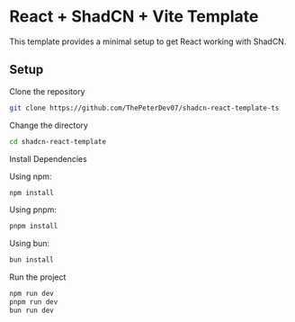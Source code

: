 # React + ShadCN + Vite Template

This template provides a minimal setup to get React working with ShadCN.

## Setup

Clone the repository

```bash
git clone https://github.com/ThePeterDev07/shadcn-react-template-ts
```

Change the directory

```bash
cd shadcn-react-template
```

Install Dependencies

Using npm:
```bash
npm install
```

Using pnpm:
```bash
pnpm install
```

Using bun:
```bash
bun install
```

Run the project

```bash
npm run dev
pnpm run dev
bun run dev
```
